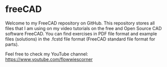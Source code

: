 # freeCAD
Welcome to my FreeCAD repository on GitHub. This repository stores all files that I am using on my video tutorials on the free and Open Source CAD software FreeCAD.
You can find exercises in PDF file format and example files (solutions) in the .fcstd file format (FreeCAD standard file format for parts).

Feel free to check my YouTube channel:
https://www.youtube.com/flowwiescorner

